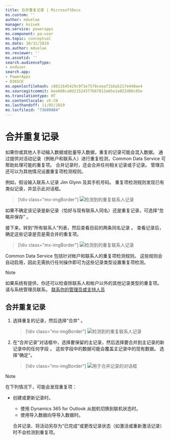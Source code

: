 ```yaml
---
title: 合并重复记录 | MicrosoftDocs
ms.custom: ''
author: mduelae
manager: kvivek
ms.service: powerapps
ms.component: pa-user
ms.topic: conceptual
ms.date: 10/31/2019
ms.author: mduelae
ms.reviewer: ''
ms.assetid: ''
search.audienceType:
- enduser
search.app:
- PowerApps
- D365CE
ms.openlocfilehash: c0811645429c9f1e7570ceeaf316a5217e440ae4
ms.sourcegitcommit: bee698ca0d11524377b67813a65e1a022d08c05e
ms.translationtype: HT
ms.contentlocale: zh-CN
ms.lasthandoff: 11/05/2019
ms.locfileid: "73609884"
---
```

# <a name="merge-duplicate-records"></a>合并重复记录 

如果你或其他人手动输入数据或批量导入数据，重复的记录可能会混入数据。 通过提供对活动记录（例帐户和联系人）进行重复检测，Common Data Service 可帮助处理可能的重复项。 合并记录时，还会合并任何相关记录或子记录。 管理员还可以为其他情况设置重复项检测规则。  
  
例如，假设输入联系人记录 Jim Glynn 及其手机号码。  重复项检测规则发现已有类似记录，并显示此对话框。  
  
 > [!div class="mx-imgBorder"] 
 > ![检测到的重复联系人记录](media/duplicates-detected.png "检测到的重复联系人记录")  
  
 如果不确定该记录是新记录（恰好与现有联系人同名）还是重复记录，可选择“忽略并保存”  。  
  
 接下来，转到“所有联系人”列表，然后查看目前的两条同名记录  。 查看记录后，确定这些记录是否是需合并的重复项。  
 
 > [!div class="mx-imgBorder"] 
 > ![检测到的重复联系人记录](media/duplicates-detected_1.png "检测到的重复联系人记录")  
 
Common Data Service 包括针对帐户和联系人的重复项检测规则。 这些规则会自动启用，因此无需执行任何操作即可为这些记录类型设置重复项检测。  
  
> [!NOTE]
>  如果系统有提供，你还可以检查除联系人和帐户以外的其他记录类型的重复项。 请与系统管理员联系。 [联系你的管理员或支持人员](find-admin.md)  
  
## <a name="merge-duplicate-records"></a>合并重复记录  
  
1. 选择重复的记录，然后选择“合并”  。  
  
   > [!div class="mx-imgBorder"] 
   > ![检测到的重复联系人记录](media/duplicates-detected_2.png "检测到的重复联系人记录")  
  
2. 在“合并记录”对话框中，选择要保留的主记录，然后选择要合并到主记录的新记录中的任何字段  。 这些字段中的数据可能会覆盖主记录中的现有数据。 选择“确定”。   
  
     
   > [!div class="mx-imgBorder"] 
   > ![用于合并记录的对话框](media/merge-records-dialog.png "用于合并记录的对话框")  
  
> [!NOTE]
>  在下列情况下，可能会发现重复项：  
> 
> - 创建或更新记录时。  
>   - 使用 Dynamics 365 for Outlook 从脱机切换到联机状态时。  
>   - 使用导入数据向导导入数据时。  
> 
>   合并记录、将活动另存为“已完成”或更改记录状态（如激活或重新激活记录）时不会检测到重复项。  
